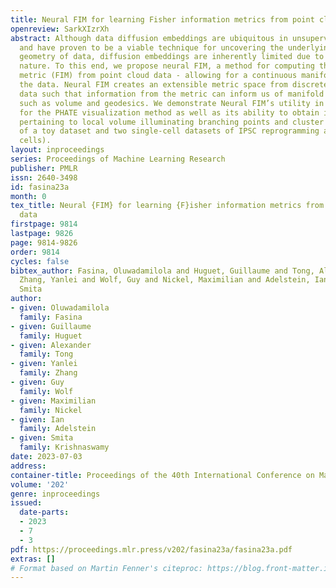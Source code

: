 ```yaml
---
title: Neural FIM for learning Fisher information metrics from point cloud data
openreview: SarkXIzrXh
abstract: Although data diffusion embeddings are ubiquitous in unsupervised learning
  and have proven to be a viable technique for uncovering the underlying intrinsic
  geometry of data, diffusion embeddings are inherently limited due to their discrete
  nature. To this end, we propose neural FIM, a method for computing the Fisher information
  metric (FIM) from point cloud data - allowing for a continuous manifold model for
  the data. Neural FIM creates an extensible metric space from discrete point cloud
  data such that information from the metric can inform us of manifold characteristics
  such as volume and geodesics. We demonstrate Neural FIM’s utility in selecting parameters
  for the PHATE visualization method as well as its ability to obtain information
  pertaining to local volume illuminating branching points and cluster centers embeddings
  of a toy dataset and two single-cell datasets of IPSC reprogramming and PBMCs (immune
  cells).
layout: inproceedings
series: Proceedings of Machine Learning Research
publisher: PMLR
issn: 2640-3498
id: fasina23a
month: 0
tex_title: Neural {FIM} for learning {F}isher information metrics from point cloud
  data
firstpage: 9814
lastpage: 9826
page: 9814-9826
order: 9814
cycles: false
bibtex_author: Fasina, Oluwadamilola and Huguet, Guillaume and Tong, Alexander and
  Zhang, Yanlei and Wolf, Guy and Nickel, Maximilian and Adelstein, Ian and Krishnaswamy,
  Smita
author:
- given: Oluwadamilola
  family: Fasina
- given: Guillaume
  family: Huguet
- given: Alexander
  family: Tong
- given: Yanlei
  family: Zhang
- given: Guy
  family: Wolf
- given: Maximilian
  family: Nickel
- given: Ian
  family: Adelstein
- given: Smita
  family: Krishnaswamy
date: 2023-07-03
address: 
container-title: Proceedings of the 40th International Conference on Machine Learning
volume: '202'
genre: inproceedings
issued:
  date-parts:
  - 2023
  - 7
  - 3
pdf: https://proceedings.mlr.press/v202/fasina23a/fasina23a.pdf
extras: []
# Format based on Martin Fenner's citeproc: https://blog.front-matter.io/posts/citeproc-yaml-for-bibliographies/
---
```

